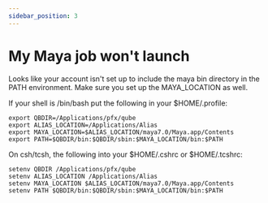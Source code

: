 ```yaml
---
sidebar_position: 3
---
```


# My Maya job won't launch

Looks like your account isn't set up to include the maya bin directory in the
PATH environment. Make sure you set up the MAYA_LOCATION as well.

If your shell is /bin/bash put the following in your $HOME/.profile:

``` 
export QBDIR=/Applications/pfx/qube
export ALIAS_LOCATION=/Applications/Alias
export MAYA_LOCATION=$ALIAS_LOCATION/maya7.0/Maya.app/Contents
export PATH=$QBDIR/bin:$QBDIR/sbin:$MAYA_LOCATION/bin:$PATH
``` 

On csh/tcsh, the following into your $HOME/.cshrc or $HOME/.tcshrc:

``` 
setenv QBDIR /Applications/pfx/qube
setenv ALIAS_LOCATION /Applications/Alias
setenv MAYA_LOCATION $ALIAS_LOCATION/maya7.0/Maya.app/Contents
setenv PATH $QBDIR/bin:$QBDIR/sbin:$MAYA_LOCATION/bin:$PATH
``` 


